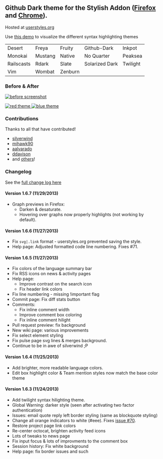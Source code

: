 ## Github Dark theme for the Stylish Addon ([Firefox](https://addons.mozilla.org/en-US/firefox/addon/2108/) and [Chrome](https://chrome.google.com/extensions/detail/fjnbnpbmkenffdnngjfgmeleoegfcffe)).

Hosted at [userstyles.org](http://userstyles.org/styles/37035)

Use [this demo](http://mottie.github.io/Github-Dark/) to visualize the different syntax highlighting themes

<table>
  <tr><td>Desert</td>     <td>Freya</td>   <td>Fruity</td>  <td>Github-Dark</td>    <td>Inkpot</td></tr>
  <tr><td>Monokai</td>    <td>Mustang</td> <td>Native</td>  <td>No Quarter</td>     <td>Peaksea</td></tr>
  <tr><td>Railscasts</td> <td>Rdark</td>   <td>Slate</td>   <td>Solarized Dark</td> <td>Twilight</td></tr>
  <tr><td>Vim</td>        <td>Wombat</td>  <td>Zenburn</td> <td></td>               <td></td></tr>
</table>

### Before & After

 [ ![before screenshot](https://raw.github.com/Mottie/Github-Dark/master/images/before_th.png) ](https://raw.github.com/Mottie/Github-Dark/master/images/before.png)

 [ ![red theme](https://raw.github.com/Mottie/Github-Dark/master/images/after_red_th.png) ](https://raw.github.com/Mottie/Github-Dark/master/images/after_red.png)
 [ ![blue theme](https://raw.github.com/Mottie/Github-Dark/master/images/after_blue_th.png) ](https://raw.github.com/Mottie/Github-Dark/master/images/after_blue.png)
 
### Contributions

Thanks to all that have contributed!

* [silverwind](http://github.com/silverwind)
* [mihawk90](http://github.com/mihawk90)
* [aalvarado](http://github.com/aalvarado)
* [ddavison](http://github.com/ddavison)
* and [others](https://github.com/Mottie/Github-Dark/graphs/contributors)!

### **Changelog**

See the [full change log here](https://github.com/Mottie/Github-Dark/wiki)

#### Version 1.6.7 (11/29/2013)

* Graph previews in Firefox:
  * Darken & desaturate.
  * Hovering over graphs now properly highlights (not working by default).

#### Version 1.6.6 (11/27/2013)

* Fix `svg|.link` format - userstyles.org prevented saving the style.
* Help page: Adjusted formatted code line numbering. Fixes #71.

#### Version 1.6.5 (11/27/2013)

* Fix colors of the language summary bar
* Fix RSS icons on news &amp; activity pages
* Help page:
  * Improve contrast on the search icon
  * Fix header link colors
* Fix line numbering - missing !important flag
* Commit page: Fix diff stats button
* Comments:
  * Fix inline comment width
  * Improve comment box coloring
  * Fix inline comment hilight
* Pull request preview: fix background
* New wiki page: various improvements
* Fix select element styling
* Fix pulse page svg lines &amp; merges background.
* Continue to be in awe of silverwind ;P

#### Version 1.6.4 (11/25/2013)

* Add brighter, more readable language colors.
* Edit box highlight color &amp; Team mention styles now match the base color theme

#### Version 1.6.3 (11/24/2013)

* Add twilight syntax hilighting theme.
* Global Warning: darker style (seen after activating two factor authentication)
* Issues: email quote reply left border styling (same as blockquote styling)
* Change all orange indicators to white (#eee). Fixes [issue #70](https://github.com/Mottie/Github-Dark/issues/70).
* Restore project page link colors
* Re-center octocat, brighten activity feed icons
* Lots of tweaks to news page
* Fix input focus &amp; lots of improvments to the comment box
* Session history: Fix white background
* Help page: fix border issues and such
